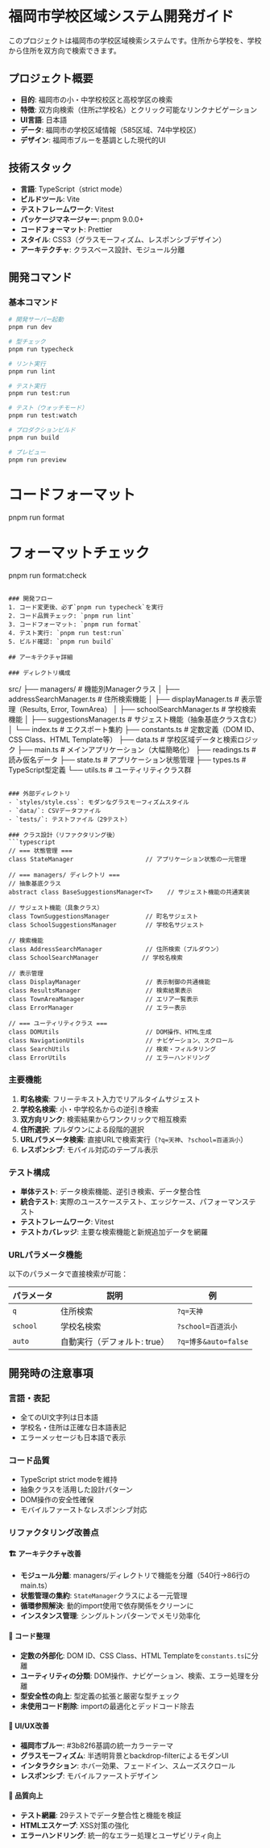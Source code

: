 # 福岡市学校区域システム開発ガイド

このプロジェクトは福岡市の学校区域検索システムです。住所から学校を、学校から住所を双方向で検索できます。

## プロジェクト概要
- **目的**: 福岡市の小・中学校校区と高校学区の検索
- **特徴**: 双方向検索（住所⇄学校名）とクリック可能なリンクナビゲーション
- **UI言語**: 日本語
- **データ**: 福岡市の学校区域情報（585区域、74中学校区）
- **デザイン**: 福岡市ブルーを基調とした現代的UI

## 技術スタック
- **言語**: TypeScript（strict mode）
- **ビルドツール**: Vite
- **テストフレームワーク**: Vitest
- **パッケージマネージャー**: pnpm 9.0.0+
- **コードフォーマット**: Prettier
- **スタイル**: CSS3（グラスモーフィズム、レスポンシブデザイン）
- **アーキテクチャ**: クラスベース設計、モジュール分離

## 開発コマンド

### 基本コマンド
```bash
# 開発サーバー起動
pnpm run dev

# 型チェック
pnpm run typecheck

# リント実行
pnpm run lint

# テスト実行
pnpm run test:run

# テスト（ウォッチモード）
pnpm run test:watch

# プロダクションビルド
pnpm run build

# プレビュー
pnpm run preview
```

# コードフォーマット
pnpm run format

# フォーマットチェック
pnpm run format:check
```

### 開発フロー
1. コード変更後、必ず`pnpm run typecheck`を実行
2. コード品質チェック: `pnpm run lint`
3. コードフォーマット: `pnpm run format`
4. テスト実行: `pnpm run test:run`
5. ビルド確認: `pnpm run build`

## アーキテクチャ詳細

### ディレクトリ構成
```
src/
├── managers/               # 機能別Managerクラス
│   ├── addressSearchManager.ts    # 住所検索機能
│   ├── displayManager.ts          # 表示管理（Results, Error, TownArea）
│   ├── schoolSearchManager.ts     # 学校検索機能
│   ├── suggestionsManager.ts      # サジェスト機能（抽象基底クラス含む）
│   └── index.ts                   # エクスポート集約
├── constants.ts           # 定数定義（DOM ID、CSS Class、HTML Template等）
├── data.ts               # 学校区域データと検索ロジック
├── main.ts               # メインアプリケーション（大幅簡略化）
├── readings.ts           # 読み仮名データ
├── state.ts              # アプリケーション状態管理
├── types.ts              # TypeScript型定義
└── utils.ts              # ユーティリティクラス群
```

### 外部ディレクトリ
- `styles/style.css`: モダンなグラスモーフィズムスタイル
- `data/`: CSVデータファイル
- `tests/`: テストファイル（29テスト）

### クラス設計（リファクタリング後）
```typescript
// === 状態管理 ===
class StateManager                    // アプリケーション状態の一元管理

// === managers/ ディレクトリ ===
// 抽象基底クラス
abstract class BaseSuggestionsManager<T>    // サジェスト機能の共通実装

// サジェスト機能（具象クラス）
class TownSuggestionsManager          // 町名サジェスト
class SchoolSuggestionsManager        // 学校名サジェスト

// 検索機能
class AddressSearchManager            // 住所検索（プルダウン）
class SchoolSearchManager            // 学校名検索

// 表示管理
class DisplayManager                  // 表示制御の共通機能
class ResultsManager                  // 検索結果表示
class TownAreaManager                 // エリア一覧表示
class ErrorManager                    // エラー表示

// === ユーティリティクラス ===
class DOMUtils                        // DOM操作、HTML生成
class NavigationUtils                 // ナビゲーション、スクロール
class SearchUtils                     // 検索・フィルタリング
class ErrorUtils                      // エラーハンドリング
```

### 主要機能
1. **町名検索**: フリーテキスト入力でリアルタイムサジェスト
2. **学校名検索**: 小・中学校名からの逆引き検索
3. **双方向リンク**: 検索結果からワンクリックで相互検索
4. **住所選択**: プルダウンによる段階的選択
5. **URLパラメータ検索**: 直接URLで検索実行（`?q=天神`、`?school=百道浜小`）
6. **レスポンシブ**: モバイル対応のテーブル表示

### テスト構成
- **単体テスト**: データ検索機能、逆引き検索、データ整合性
- **統合テスト**: 実際のユースケーステスト、エッジケース、パフォーマンステスト
- **テストフレームワーク**: Vitest
- **テストカバレッジ**: 主要な検索機能と新規追加データを網羅

### URLパラメータ機能

以下のパラメータで直接検索が可能：

| パラメータ | 説明 | 例 |
|-----------|------|-----|
| `q` | 住所検索 | `?q=天神` |
| `school` | 学校名検索 | `?school=百道浜小` |
| `auto` | 自動実行（デフォルト: true） | `?q=博多&auto=false` |

## 開発時の注意事項

### 言語・表記
- 全てのUI文字列は日本語
- 学校名・住所は正確な日本語表記
- エラーメッセージも日本語で表示

### コード品質
- TypeScript strict modeを維持
- 抽象クラスを活用した設計パターン
- DOM操作の安全性確保
- モバイルファーストなレスポンシブ対応

### リファクタリング改善点
#### 🏗️ アーキテクチャ改善
- **モジュール分離**: managers/ディレクトリで機能を分離（540行→86行のmain.ts）
- **状態管理の集約**: `StateManager`クラスによる一元管理
- **循環参照解決**: 動的import使用で依存関係をクリーンに
- **インスタンス管理**: シングルトンパターンでメモリ効率化

#### 📁 コード整理
- **定数の外部化**: DOM ID、CSS Class、HTML Templateを`constants.ts`に分離
- **ユーティリティの分類**: DOM操作、ナビゲーション、検索、エラー処理を分離
- **型安全性の向上**: 型定義の拡張と厳密な型チェック
- **未使用コード削除**: importの最適化とデッドコード除去

#### 🎨 UI/UX改善
- **福岡市ブルー**: #3b82f6基調の統一カラーテーマ
- **グラスモーフィズム**: 半透明背景とbackdrop-filterによるモダンUI
- **インタラクション**: ホバー効果、フェードイン、スムーズスクロール
- **レスポンシブ**: モバイルファーストデザイン

#### 🧪 品質向上
- **テスト網羅**: 29テストでデータ整合性と機能を検証
- **HTMLエスケープ**: XSS対策の強化
- **エラーハンドリング**: 統一的なエラー処理とユーザビリティ向上